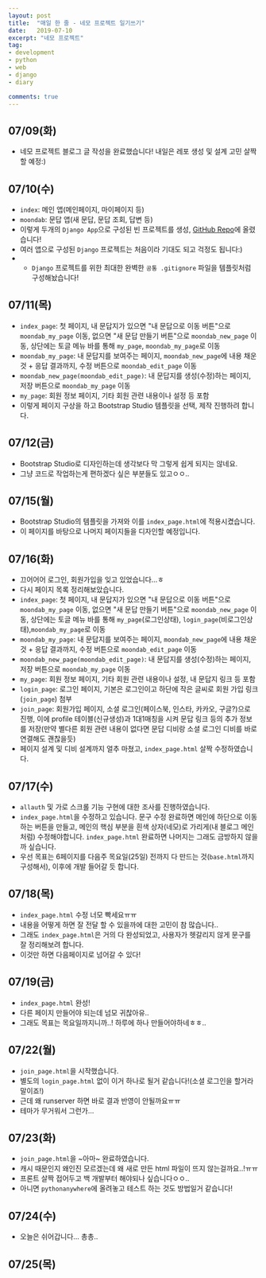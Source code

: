 ```yaml
---
layout: post
title:  "매일 한 줄 - 네모 프로젝트 일기쓰기"
date:   2019-07-10
excerpt: "네모 프로젝트"
tag: 
- development
- python
- web
- django
- diary

comments: true
---
```



## 07/09(화)
* 네모 프로젝트 블로그 글 작성을 완료했습니다! 내일은 레포 생성 및 설계 고민 살짝할 예정:)


## 07/10(수)
* ```index```: 메인 앱(메인페이지, 마이페이지 등)
* ```moondab```: 문답 앱(새 문답, 문답 조회, 답변 등)
* 이렇게 두개의 ```Django App```으로 구성된 빈 프로젝트를 생성, [GitHub Repo](https://github.com/TaeBbong/Nemo-Think)에 올렸습니다!
* 여러 앱으로 구성된 ```Django``` 프로젝트는 처음이라 기대도 되고 걱정도 됩니다:)
* + ```Django``` 프로젝트를 위한 최대한 완벽한 ```공통 .gitignore``` 파일을 템플릿처럼 구성해놨습니다!


## 07/11(목)
* ```index_page```: 첫 페이지, 내 문답지가 있으면 "내 문답으로 이동 버튼"으로 ```moondab_my_page``` 이동, 없으면 "새 문답 만들기 버튼"으로 ```moondab_new_page``` 이동, 상단에는 토글 메뉴 바를 통해 ```my_page```, ```moondab_my_page```로 이동
* ```moondab_my_page```: 내 문답지를 보여주는 페이지, ```moondab_new_page```에 내용 채운 것 + 응답 결과까지, 수정 버튼으로 ```moondab_edit_page``` 이동
* ```moondab_new_page(moondab_edit_page)```: 내 문답지를 생성(수정)하는 페이지, 저장 버튼으로 ```moondab_my_page``` 이동
* ```my_page```: 회원 정보 페이지, 기타 회원 관련 내용이나 설정 등 포함
* 이렇게 페이지 구상을 하고 Bootstrap Studio 템플릿을 선택, 제작 진행하려 합니다.


## 07/12(금)
* Bootstrap Studio로 디자인하는데 생각보다 막 그렇게 쉽게 되지는 않네요.
* 그냥 코드로 작업하는게 편하겠다 싶은 부분들도 있고ㅇㅇ..


## 07/15(월)
* Bootstrap Studio의 템플릿을 가져와 이를 ```index_page.html```에 적용시켰습니다.
* 이 페이지를 바탕으로 나머지 페이지들을 디자인할 예정입니다.


## 07/16(화)
* 끄어어어 로그인, 회원가입을 잊고 있었습니다...ㅎ
* 다시 페이지 목록 정리해보았습니다.
* ```index_page```: 첫 페이지, 내 문답지가 있으면 "내 문답으로 이동 버튼"으로 ```moondab_my_page``` 이동, 없으면 "새 문답 만들기 버튼"으로 ```moondab_new_page``` 이동, 상단에는 토글 메뉴 바를 통해 ```my_page```(로그인상태), ```login_page```(비로그인상태),```moondab_my_page```로 이동
* ```moondab_my_page```: 내 문답지를 보여주는 페이지, ```moondab_new_page```에 내용 채운 것 + 응답 결과까지, 수정 버튼으로 ```moondab_edit_page``` 이동
* ```moondab_new_page(moondab_edit_page)```: 내 문답지를 생성(수정)하는 페이지, 저장 버튼으로 ```moondab_my_page``` 이동
* ```my_page```: 회원 정보 페이지, 기타 회원 관련 내용이나 설정, 내 문답지 링크 등 포함
* ```login_page```: 로그인 페이지, 기본은 로그인이고 하단에 작은 글씨로 회원 가입 링크(```join_page```) 첨부
* ```join_page```: 회원가입 페이지, 소셜 로그인(페이스북, 인스타, 카카오, 구글?)으로 진행, 이에 profile 테이블(신규생성)과 1대1매칭을 시켜 문답 링크 등의 추가 정보를 저장(만약 별다른 회원 관련 내용이 없다면 문답 디비랑 소셜 로그인 디비를 바로 연결해도 괜찮을듯)
* 페이지 설계 및 디비 설계까지 얼추 마쳤고, ```index_page.html``` 살짝 수정하였습니다.


## 07/17(수)
* ```allauth``` 및 가로 스크롤 기능 구현에 대한 조사를 진행하였습니다.
* ```index_page.html```을 수정하고 있습니다. 문구 수정 완료하면 메인에 하단으로 이동하는 버튼을 만들고, 메인의 핵심 부분을 흰색 상자(네모)로 가리게(내 블로그 메인처럼) 수정해야합니다. ```index_page.html``` 완료하면 나머지는 그래도 금방하지 않을까 싶습니다.
* 우선 목표는 6페이지를 다음주 목요일(25일) 전까지 다 만드는 것(```base.html```까지 구성해서), 이후에 개발 들어갈 듯 합니다.


## 07/18(목)
* ```index_page.html``` 수정 너모 빡세요ㅠㅠ
* 내용을 어떻게 하면 잘 전달 할 수 있을까에 대한 고민이 참 많습니다..
* 그래도 ```index_page.html```은 거의 다 완성되었고, 사용자가 헷갈리지 않게 문구를 잘 정리해보려 합니다.
* 이것만 하면 다음페이지로 넘어갈 수 있다!


## 07/19(금)
* ```index_page.html``` 완성!
* 다른 페이지 만들어야 되는데 넘모 귀찮아유..
* 그래도 목표는 목요일까지니까..! 하루에 하나 만들어야하네ㅎㅎ..


## 07/22(월)
* ```join_page.html```을 시작했습니다.
* 별도의 ```login_page.html``` 없이 이거 하나로 될거 같습니다!(소셜 로그인을 할거라 말이죠!)
* 근데 왜 runserver 하면 바로 결과 반영이 안될까요ㅠㅠ
* 테마가 무거워서 그런가...


## 07/23(화)
* ```join_page.html```을 ~아마~ 완료하였습니다.
* 캐시 때문인지 왜인진 모르겠는데 왜 새로 만든 html 파일이 뜨지 않는걸까요..!ㅠㅠ
* 프론트 살짝 접어두고 백 개발부터 해야되나 싶습니다ㅇㅇ..
* 아니면 ```pythonanywhere```에 올려놓고 테스트 하는 것도 방법일거 같습니다!


## 07/24(수)
* 오늘은 쉬어갑니다... 총총..


## 07/25(목)
